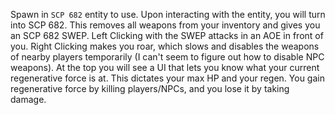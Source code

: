 Spawn in `SCP 682` entity to use.
Upon interacting with the entity, you will turn into SCP 682. This removes all weapons from your inventory and gives you an SCP 682 SWEP.
Left Clicking with the SWEP attacks in an AOE in front of you. Right Clicking makes you roar, which slows and disables the weapons of nearby players temporarily (I can't seem to figure out how to disable NPC weapons).
At the top you will see a UI that lets you know what your current regenerative force is at.
This dictates your max HP and your regen. You gain regenerative force by killing players/NPCs, and you lose it by taking damage.
